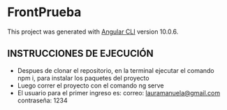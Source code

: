 # FrontPrueba

This project was generated with [Angular CLI](https://github.com/angular/angular-cli) version 10.0.6.

## INSTRUCCIONES DE EJECUCIÓN

- Despues de clonar el repositorio, en la terminal ejecutar el comando npm i, para instalar los paquetes del proyecto
- Luego correr el proyecto con el comando ng serve
- El usuario para el primer ingreso es:
  correo: lauramanuela@gmail.com
  contraseña: 1234
